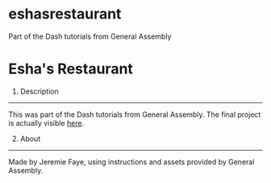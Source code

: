 # eshasrestaurant
Part of the Dash tutorials from General Assembly

Esha's Restaurant
=================

1. Description
----------------
This was part of the Dash tutorials from General Assembly.
The final project is actually visible [here](https://dash.generalassemb.ly/Jeremie/build-your-own-business-website).

2. About
----------
Made by Jeremie Faye, using instructions and assets provided by General Assembly.
